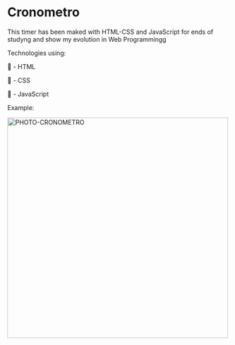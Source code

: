 # Cronometro
This timer has been maked with HTML-CSS and JavaScript for ends of studyng and show my evolution in Web Programmingg

Technologies using:

🔶 - HTML

🔷 - CSS

💛 - JavaScript

Example:

<img src="https://raw.githubusercontent.com/leanluizz/Cronometro/principal/PHOTO-Landing-Page-Cr%C3%B4nometro.png" alt="PHOTO-CRONOMETRO" width="500vw">
